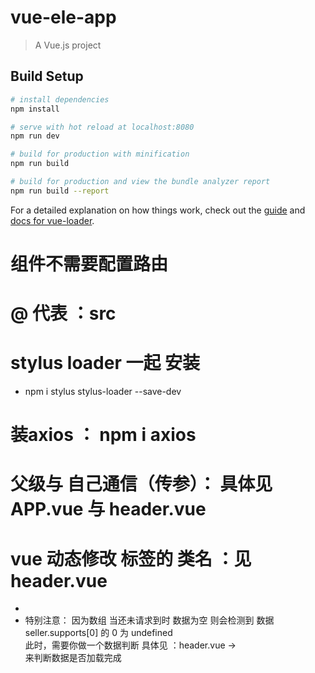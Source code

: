 # vue-ele-app

> A Vue.js project

## Build Setup

``` bash
# install dependencies
npm install

# serve with hot reload at localhost:8080
npm run dev

# build for production with minification
npm run build

# build for production and view the bundle analyzer report
npm run build --report
```

For a detailed explanation on how things work, check out the [guide](http://vuejs-templates.github.io/webpack/) and [docs for vue-loader](http://vuejs.github.io/vue-loader).


# 组件不需要配置路由

# @ 代表 ：src

# stylus loader  一起 安装
  - npm i stylus stylus-loader --save-dev
# 装axios ： npm i axios

# 父级与 自己通信（传参）： 具体见APP.vue  与 header.vue

# vue 动态修改 标签的 类名 ：见 header.vue
  - <span class="icon" :class="classMap[seller.supports[0].type]"></span>
  - 特别注意： 因为数组 当还未请求到时 数据为空  则会检测到 数据seller.supports[0]  的 0 为 undefined  
    此时，需要你做一个数据判断 具体见 ：header.vue  ->  <div class="support" v-if="seller.supports">  来判断数据是否加载完成